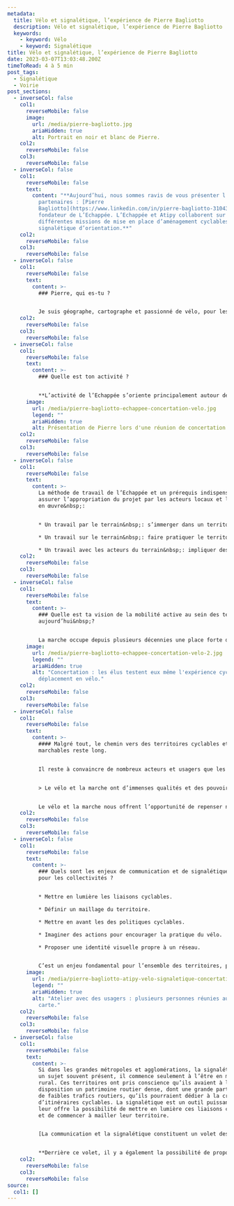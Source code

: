 ```yaml
---
metadata:
  title: Vélo et signalétique, l’expérience de Pierre Bagliotto
  description: Vélo et signalétique, l’expérience de Pierre Bagliotto
  keywords:
    - keyword: Vélo
    - keyword: Signalétique
title: Vélo et signalétique, l’expérience de Pierre Bagliotto
date: 2023-03-07T13:03:48.200Z
timeToRead: 4 à 5 min
post_tags:
  - Signalétique
  - Voirie
post_sections:
  - inverseCol: false
    col1:
      reverseMobile: false
      image:
        url: /media/pierre-bagliotto.jpg
        ariaHidden: true
        alt: Portrait en noir et blanc de Pierre.
    col2:
      reverseMobile: false
    col3:
      reverseMobile: false
  - inverseCol: false
    col1:
      reverseMobile: false
      text:
        content: "**Aujourd’hui, nous sommes ravis de vous présenter l’un de nos
          partenaires : [Pierre
          Bagliotto](https://www.linkedin.com/in/pierre-bagliotto-3104309a/),
          fondateur de L’Echappée. L’Echappée et Atipy collaborent sur
          différentes missions de mise en place d’aménagement cyclables, dont la
          signalétique d’orientation.**"
    col2:
      reverseMobile: false
    col3:
      reverseMobile: false
  - inverseCol: false
    col1:
      reverseMobile: false
      text:
        content: >-
          ### Pierre, qui es-tu ?


          Je suis géographe, cartographe et passionné de vélo, pour les sensations qu’il procure et pour ses capacités à pouvoir répondre aux grands enjeux de société qui se posent. J’ai travaillé 12 ans en agence d’urbanisme avant de créer, en 2022, «&nbsp;L’Echappée&nbsp;» afin d’accompagner les territoires, leurs habitants et leurs acteurs dans la transformation des offres de mobilités et des habitudes de déplacements.
    col2:
      reverseMobile: false
    col3:
      reverseMobile: false
  - inverseCol: false
    col1:
      reverseMobile: false
      text:
        content: >-
          ### Quelle est ton activité ?


          **L’activité de l’Echappée s’oriente principalement autour des modes actifs en proposant une offre de conseil en politique publique, en planification urbaine et en aménagement. Parce qu’il y a autant de comportements différents que d’individus avec leurs propres visions, freins et appréhensions, notre approche se focalise sur la connaissance et la compréhension des usages et des besoins.**
      image:
        url: /media/pierre-bagliotto-echappee-concertation-velo.jpg
        legend: ""
        ariaHidden: true
        alt: Présentation de Pierre lors d'une réunion de concertation avec les usagers
    col2:
      reverseMobile: false
    col3:
      reverseMobile: false
  - inverseCol: false
    col1:
      reverseMobile: false
      text:
        content: >-
          La méthode de travail de l’Echappée et un prérequis indispensable pour
          assurer l’appropriation du projet par les acteurs locaux et leur mise
          en œuvre&nbsp;:


          * Un travail par le terrain&nbsp;: s’immerger dans un territoire

          * Un travail sur le terrain&nbsp;: faire pratiquer le territoire aux décideurs

          * Un travail avec les acteurs du terrain&nbsp;: impliquer des ambassadeurs du territoire
    col2:
      reverseMobile: false
    col3:
      reverseMobile: false
  - inverseCol: false
    col1:
      reverseMobile: false
      text:
        content: >-
          ### Quelle est ta vision de la mobilité active au sein des territoires
          aujourd’hui&nbsp;?


          La marche occupe depuis plusieurs décennies une place forte dans la mobilité des français. Nous sommes tous piéton et les aménagements d’espaces publics, depuis une vingtaine d’années, ont contribué à rendre sa pratique plus attractive dans certains territoires. Le retour du vélo dans nos modes de vie est plus récent. Le vélo à assistance électrique, les différentes crises énergétiques ainsi que la multiplication des appels à projets et des aides financières de l’Etat a permis de redécouvrir ce mode de déplacement et d’engager, depuis 5 ans, d’importantes réflexions en matière de politique et d’aménagements cyclables y compris en milieu rural et en territoire de montagne.
      image:
        url: /media/pierre-bagliotto-echappee-concertation-velo-2.jpg
        legend: ""
        ariaHidden: true
        alt: "Concertation : les élus testent eux même l'expérience cyclable avec un
          déplacement en vélo."
    col2:
      reverseMobile: false
    col3:
      reverseMobile: false
  - inverseCol: false
    col1:
      reverseMobile: false
      text:
        content: >-
          #### Malgré tout, le chemin vers des territoires cyclables et
          marchables reste long.


          Il reste à convaincre de nombreux acteurs et usagers que les modes actifs peuvent jouer un rôle fondamental dans l’offre de transport d’un territoire en complément du covoiturage et des transports collectifs. En milieu rural, lieu privilégié d’intervention de l’Echappée, le travail de sensibilisation et d’acculturation aux champs des possibles offerts par les modes actifs commence à porter ces fruits mais il se heurte à un déficit d’ingénierie technique, à un émiettement des compétences et à des problématiques financières fortes dans des territoires où les capacités économiques sont très limitées.


          > Le vélo et la marche ont d’immenses qualités et des pouvoirs extraordinaires pour répondre aux défis climatiques, énergétiques, socio-économiques et de santé qui nous font face.


          Le vélo et la marche nous offrent l’opportunité de repenser notre rapport à l’espace public et à l’environnement, que nous avons perdu en devant «&nbsp;auto-dépendant&nbsp;»,  en proposant des espaces qui incluent et non plus qui excluent,  de repenser notre rapport au temps et à la planification urbaine, de retrouver de l’autonomie et de l’activité chez les enfants, les personnes âgées, les personnes à mobilité réduite, les familles, les actifs, les entrepreneurs…
    col2:
      reverseMobile: false
    col3:
      reverseMobile: false
  - inverseCol: false
    col1:
      reverseMobile: false
      text:
        content: >-
          ### Quels sont les enjeux de communication et de signalétique vélo
          pour les collectivités ?


          * Mettre en lumière les liaisons cyclables.

          * Définir un maillage du territoire.

          * Mettre en avant les des politiques cyclables.

          * Imaginer des actions pour encourager la pratique du vélo.

          * Proposer une identité visuelle propre à un réseau.


          C’est un enjeu fondamental pour l’ensemble des territoires, parfois un peu négligé et relégué en second plan par les investissements à réaliser en matière d’infrastructures qui occupent les débats et les esprits et qui laissent peu de place pour aborder ces outils.
      image:
        url: /media/pierre-bagliotto-atipy-velo-signaletique-concertation.jpg
        legend: ""
        ariaHidden: true
        alt: "Atelier avec des usagers : plusieurs personnes réunies autour d'une
          carte."
    col2:
      reverseMobile: false
    col3:
      reverseMobile: false
  - inverseCol: false
    col1:
      reverseMobile: false
      text:
        content: >-
          Si dans les grandes métropoles et agglomérations, la signalétique est
          un sujet souvent présent, il commence seulement à l’être en milieu
          rural. Ces territoires ont pris conscience qu’ils avaient à leur
          disposition un patrimoine routier dense, dont une grande partie avec
          de faibles trafics routiers, qu’ils pourraient dédier à la création
          d’itinéraires cyclables. La signalétique est un outil puissant qui
          leur offre la possibilité de mettre en lumière ces liaisons cyclables
          et de commencer à mailler leur territoire.


          [La communication et la signalétique constituent un volet des politiques cyclables](https://atipy.fr/expertises/design/design-des-mobilites) souvent mis en avant, après les infrastructures, par les ambassadeurs des territoires pour lesquels l’Echappée travaille. Ce volet offre cette possibilité d’imaginer des actions à court terme et à moindre coût pour encourager la pratique du vélo et faire tomber certains freins et/ou idées reçues. Développer des outils de communication et déployer une signalétique sur les itinéraires permettent de rendre visible le vélo sur un territoire et de l’inscrire dans la carte mentale des habitants.


          **Derrière ce volet, il y a également la possibilité de proposer une identité visuelle à un réseau et une politique cyclable (un nom, un logo, une charte graphique), là aussi pour contribuer à donner envie de pratiquer le vélo au quotidien et à changer ses habitudes de déplacement.**
    col2:
      reverseMobile: false
    col3:
      reverseMobile: false
source:
  col1: []
---
```

